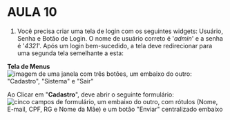 # AULA 10

1. Você precisa criar uma tela de login com os seguintes widgets: Usuário, Senha e Botão de Login. O nome de usuário correto é '_admin_' e a senha é '_4321_'. Após um login bem-sucedido, a tela deve redirecionar para uma segunda tela semelhante a esta:

**Tela de Menus**
![imagem de uma janela com três botões, um embaixo do outro: "Cadastro", "Sistema" e "Sair" ](ex1menu.png "Menu")


Ao Clicar em "**Cadastro**", deve abrir o seguinte formulário:
![cinco campos de formulário, um embaixo do outro, com rótulos (Nome, E-mail, CPF, RG e Nome da Mãe) e um botão "Enviar" centralizado embaixo](ex1form.png "Formulário 1")
